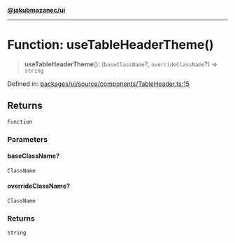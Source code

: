 [**@jakubmazanec/ui**](../README.md)

---

# Function: useTableHeaderTheme()

> **useTableHeaderTheme**(): (`baseClassName`?, `overrideClassName`?) => `string`

Defined in:
[packages/ui/source/components/TableHeader.ts:15](https://github.com/jakubmazanec/tools/blob/d8ee2855cc8c253cbcc5c4d49e7356ff8450cbde/packages/ui/source/components/TableHeader.ts#L15)

## Returns

`Function`

### Parameters

#### baseClassName?

`ClassName`

#### overrideClassName?

`ClassName`

### Returns

`string`
